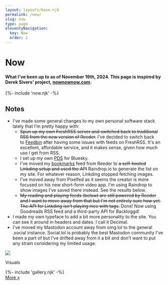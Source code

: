 ```yaml
---
layout: layouts/base.njk
permalink: /now/
slug: now
type: page
eleventyNavigation:
  key: Now
  order: 2
---
```


# Now

#### What I've been up to as of November 19th, 2024. This page is inspired by Derek Sivers' project, [nownownow.com](https://nownownow.com/about).

<div class="now-block">
	{%- include 'now.njk' -%}
</div>

## Notes

* I've made some general changes to my own personal software stack lately that I'm pretty happy with:
	* ~~Spun up my own FreshRSS server and switched back to traditional RSS from the new version of Reeder.~~ I've decided to switch back to [Feedbin](https://feedbin.com) after having some issues with feeds on FreshRSS. It's an excellent, affordable service, and it makes sense, given how much use I get from RSS.
	* I set up my own [PDS](https://github.com/bluesky-social/pds) for Bluesky.
	* I've moved my [bookmarks](/#bookmarks-home) feed from Reeder to ~~a self-hosted Linkding setup and used the API~~ Raindrop.io to generate the list on my site. For whatever reason, Linkding stopped fetching images.
	* I've moved away from Pixelfed as it seems the creator is more focused on his new short-form video app. I'm using Raindrop to show images I've saved there instead. See the results below.
	* ~~My reading and playing feeds (below) are still powered by Reeder and I want to move away from that but I'm not entirely sure how yet. The API for Linkding isn't playing nice with tags.~~ Done! Now using Goodreads RSS feed and a third-party API for Backloggd!
* I made my own typeface to add a bit more personality to the site. You can see it around in headers and dates. I call it Decimal.
* I've moved my Mastodon account away from omg.lol to the general .social instance. Social.lol is probably the best Mastodon community I've been a part of but I've drifted away from it a bit and don't want to put any strain considering my limited usage.

<div class="now-media-block">
	<div class="tumblr-block-header">
		<img src="/img/card-badge-images.png">
		<p class="block-heading-title">Visuals</p>
	</div>
	{%- include 'gallery.njk' -%}
	<div class="more-button-style"><a href="https://raindrop.io/crashthearcade/visuals-50066445">More »</a></div>
</div>
